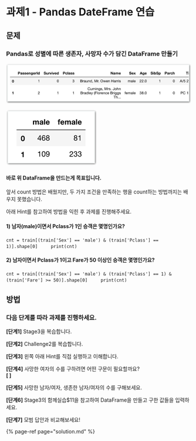 # 과제1 - Pandas DateFrame 연습

## 문제

### Pandas로 성별에 따른 생존자, 사망자 수가 담긴 DataFrame 만들기

![\* train.csv&#xB97C; &#xACC4;&#xC18D; &#xC774;&#xC6A9;&#xD569;&#xB2C8;&#xB2E4;.](../.gitbook/assets/image-390.png)

![train &#xB370;&#xC774;&#xD130;&#xB85C; &#xBD80;&#xD130; &#xB0B4;&#xAC00; &#xC6D0;&#xD558;&#xB294; &#xB370;&#xC774;&#xD130;&#xB9CC; &#xB2F4;&#xAE34; &#xC0C8; DateFrame &#xB9CC;&#xB4E4;&#xAE30;](../.gitbook/assets/image-195.png)

#### 바로 위 DataFrame을 만드는게 목표입니다.

앞서 count 방법은 배웠지만, 두 가지 조건을 만족하는 행을 count하는 방법까지는 배우지 못했습니다.

아래 Hint를 참고하여 방법을 익힌 후 과제를 진행해주세요.

#### 1\) 남자\(male\)이면서 Pclass가 1인 승객은 몇명인가요?

`cnt = train[(train['Sex'] == 'male') & (train['Pclass'] == 1)].shape[0]    
print(cnt)`

#### 2\) 남자이면서 Pclass가 1이고 Fare가 50 이상인 승객은 몇명인가요?

`cnt = train[(train['Sex'] == 'male') & (train['Pclass'] == 1) & (train['Fare'] >= 50)].shape[0]    
print(cnt)`

## 방법

### **다음** **단계를** **따라** **과제를** **진행하세요.**

**\[단계1\]** Stage3을 복습합니다.

**\[단계2\]** Challenge2를 복습합니다.

**\[단계3\]** 왼쪽 아래 Hint를 직접 실행하고 이해합니다.

**\[단계4\]** 사망한 여자의 수를 구하려면 어떤 구문이 필요할까요?  
**\[ \]**

**\[단계5\]** 사망한 남자/여자, 생존한 남자/여자의 수를 구해보세요.

**\[단계6\]** Stage3의 함께실습$11을 참고하여 DataFrame을 만들고 구한 값들을 입력하세요.

**\[단계7\]** 모범 답안과 비교해보세요!

{% page-ref page="solution.md" %}

